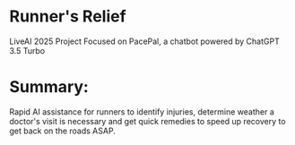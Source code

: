 # Runner's Relief
LiveAI 2025 Project
Focused on PacePal, a chatbot powered by ChatGPT 3.5 Turbo

# Summary: 
Rapid AI assistance for runners to identify injuries, determine weather a doctor's visit is necessary and get quick remedies to speed up recovery to get back on the roads ASAP. 
